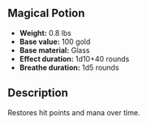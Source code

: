 ## Magical Potion

- **Weight:** 0.8 lbs
- **Base value:** 100 gold
- **Base material:** Glass
- **Effect duration:** 1d10+40 rounds
- **Breathe duration:** 1d5 rounds

## Description

Restores hit points and mana over time.
